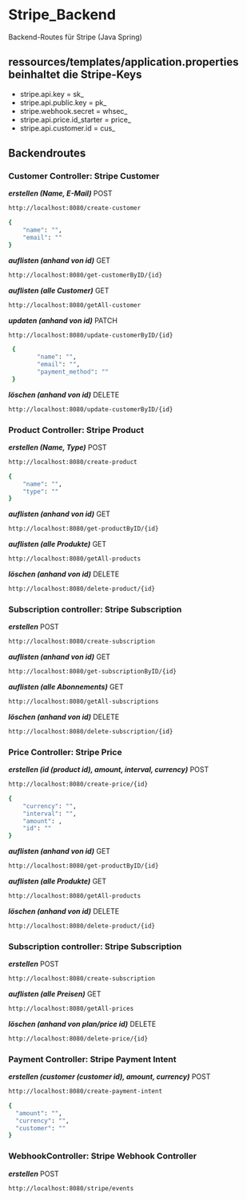 # Stripe_Backend
Backend-Routes für Stripe (Java Spring)

## ressources/templates/application.properties beinhaltet die Stripe-Keys
* stripe.api.key = sk_
* stripe.api.public.key = pk_
* stripe.webhook.secret = whsec_
* stripe.api.price.id_starter = price_
* stripe.api.customer.id = cus_

## Backendroutes
### Customer Controller: Stripe Customer
 ***erstellen (Name, E-Mail)*** POST
```bash
http://localhost:8080/create-customer
```
```bash
{
    "name": "",
    "email": ""
}
```

 ***auflisten (anhand von id)*** GET
```bash
http://localhost:8080/get-customerByID/{id}
```

 ***auflisten (alle Customer)*** GET
```bash
http://localhost:8080/getAll-customer
```


***updaten (anhand von id)*** PATCH
```bash
http://localhost:8080/update-customerByID/{id}
```
```bash
 {
        "name": "",
        "email": "",
        "payment_method": ""
 }
 ```
***löschen (anhand von id)*** DELETE
```bash
http://localhost:8080/update-customerByID/{id}
```

### Product Controller: Stripe Product
 ***erstellen (Name, Type)*** POST
```bash
http://localhost:8080/create-product
```
```bash
{
    "name": "",
    "type": ""
}
```

 ***auflisten (anhand von id)*** GET
```bash
http://localhost:8080/get-productByID/{id}
```

 ***auflisten (alle Produkte)*** GET
```bash
http://localhost:8080/getAll-products
```

***löschen (anhand von id)*** DELETE
```bash
http://localhost:8080/delete-product/{id}
```

### Subscription controller: Stripe Subscription
 ***erstellen*** POST
```bash
http://localhost:8080/create-subscription
```

 ***auflisten (anhand von id)*** GET
```bash
http://localhost:8080/get-subscriptionByID/{id}
```

 ***auflisten (alle Abonnements)*** GET
```bash
http://localhost:8080/getAll-subscriptions
```

***löschen (anhand von id)*** DELETE
```bash
http://localhost:8080/delete-subscription/{id}
```

### Price Controller: Stripe Price
 ***erstellen (id (product id), amount, interval, currency)*** POST
```bash
http://localhost:8080/create-price/{id}
```
```bash
{
    "currency": "",
    "interval": "",
    "amount": ,
    "id": ""
}
```

 ***auflisten (anhand von id)*** GET
```bash
http://localhost:8080/get-productByID/{id}
```

 ***auflisten (alle Produkte)*** GET
```bash
http://localhost:8080/getAll-products
```

***löschen (anhand von id)*** DELETE
```bash
http://localhost:8080/delete-product/{id}
```

### Subscription controller: Stripe Subscription
 ***erstellen*** POST
```bash
http://localhost:8080/create-subscription
```


 ***auflisten (alle Preisen)*** GET
```bash
http://localhost:8080/getAll-prices
```

***löschen (anhand von plan/price id)*** DELETE
```bash
http://localhost:8080/delete-price/{id}
```

###  Payment Controller: Stripe Payment Intent
 ***erstellen (customer (customer id), amount, currency)*** POST
```bash
http://localhost:8080/create-payment-intent
```
```bash
{
  "amount": "",
  "currency": "",
  "customer": ""
}
```

### WebhookController: Stripe Webhook Controller
 ***erstellen*** POST
```bash
http://localhost:8080/stripe/events
```
